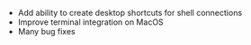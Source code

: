- Add ability to create desktop shortcuts for shell connections
- Improve terminal integration on MacOS
- Many bug fixes